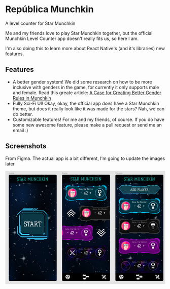 # República Munchkin

A level counter for Star Munchkin

Me and my friends love to play Star Munchkin together, but the official Munchkin Level Counter app doesn't really fits us, so here I am.

I'm also doing this to learn more about React Native's (and it's libraries) new features.

## Features

- A better gender system! We did some research on how to be more inclusive with genders in the game, for currently it only supports male and female. Read this greate article: [A Case for Creating Better Gender Rules in Munchkin](https://psiloveyou.xyz/a-case-for-creating-better-gender-rules-for-munchkin-b535b0169e56)
- Fully Sci-Fi UI! Okay, okay, the official app *does* have a Star Munchkin theme, but does it really look like it was made for the stars? Nah, we can do better.
- Customizable features! For me and my friends, of course. If you do have some new awesome feature, please make a pull request or send me an email :)

## Screenshots

From Figma. The actual app is a bit different, I'm going to update the images later

<p align="center">
  <img src="https://github.com/Dahan-Schuster/republica-munchkin/blob/main/assets/screenshhot.png?raw=true" />
</p>

